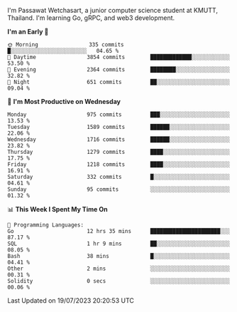 
I'm Passawat Wetchasart, a junior computer science student at KMUTT, Thailand. I'm learning Go, gRPC, and web3 development.



<!--START_SECTION:waka-->
**I'm an Early 🐤** 

```text
🌞 Morning                335 commits         █░░░░░░░░░░░░░░░░░░░░░░░░   04.65 % 
🌆 Daytime                3854 commits        █████████████░░░░░░░░░░░░   53.50 % 
🌃 Evening                2364 commits        ████████░░░░░░░░░░░░░░░░░   32.82 % 
🌙 Night                  651 commits         ██░░░░░░░░░░░░░░░░░░░░░░░   09.04 % 
```
📅 **I'm Most Productive on Wednesday** 

```text
Monday                   975 commits         ███░░░░░░░░░░░░░░░░░░░░░░   13.53 % 
Tuesday                  1589 commits        ██████░░░░░░░░░░░░░░░░░░░   22.06 % 
Wednesday                1716 commits        ██████░░░░░░░░░░░░░░░░░░░   23.82 % 
Thursday                 1279 commits        ████░░░░░░░░░░░░░░░░░░░░░   17.75 % 
Friday                   1218 commits        ████░░░░░░░░░░░░░░░░░░░░░   16.91 % 
Saturday                 332 commits         █░░░░░░░░░░░░░░░░░░░░░░░░   04.61 % 
Sunday                   95 commits          ░░░░░░░░░░░░░░░░░░░░░░░░░   01.32 % 
```


📊 **This Week I Spent My Time On** 

```text
💬 Programming Languages: 
Go                       12 hrs 35 mins      ██████████████████████░░░   87.17 % 
SQL                      1 hr 9 mins         ██░░░░░░░░░░░░░░░░░░░░░░░   08.05 % 
Bash                     38 mins             █░░░░░░░░░░░░░░░░░░░░░░░░   04.41 % 
Other                    2 mins              ░░░░░░░░░░░░░░░░░░░░░░░░░   00.31 % 
Solidity                 0 secs              ░░░░░░░░░░░░░░░░░░░░░░░░░   00.06 % 
```


 Last Updated on 19/07/2023 20:20:53 UTC
<!--END_SECTION:waka-->

<!--
**markpassawat/markpassawat** is a ✨ _special_ ✨ repository because its `README.md` (this file) appears on your GitHub profile.

Here are some ideas to get you started:

- 🔭 I’m currently working on ...
- 🌱 I’m currently learning ...
- 👯 I’m looking to collaborate on ...
- 🤔 I’m looking for help with ...
- 💬 Ask me about ...
- 📫 How to reach me: ...
- 😄 Pronouns: He/Him
- ⚡ Fun fact: ...
-->
